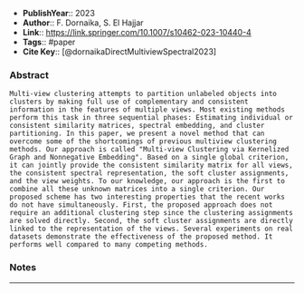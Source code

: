 
- **PublishYear**:: 2023 
- **Author**:: F. Dornaika, S. El Hajjar
- **Link**:: https://link.springer.com/10.1007/s10462-023-10440-4
- **Tags**:: #paper
- **Cite Key**:: [@dornaikaDirectMultiviewSpectral2023]

### Abstract
```
Multi-view clustering attempts to partition unlabeled objects into clusters by making full use of complementary and consistent information in the features of multiple views. Most existing methods perform this task in three sequential phases: Estimating individual or consistent similarity matrices, spectral embedding, and cluster partitioning. In this paper, we present a novel method that can overcome some of the shortcomings of previous multiview clustering methods. Our approach is called "Multi-view Clustering via Kernelized Graph and Nonnegative Embedding". Based on a single global criterion, it can jointly provide the consistent similarity matrix for all views, the consistent spectral representation, the soft cluster assignments, and the view weights. To our knowledge, our approach is the first to combine all these unknown matrices into a single criterion. Our proposed scheme has two interesting properties that the recent works do not have simultaneously. First, the proposed approach does not require an additional clustering step since the clustering assignments are solved directly. Second, the soft cluster assignments are directly linked to the representation of the views. Several experiments on real datasets demonstrate the effectiveness of the proposed method. It performs well compared to many competing methods.
```

### Notes


---

